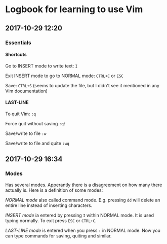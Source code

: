 ﻿# Logbook for learning to use Vim

## 2017-10-29 12:20 

### Essentials

#### Shortcuts

Go to INSERT mode to write text: `I`

Exit INSERT mode to go to NORMAL mode: `CTRL+C` or `ESC`

Save: `CTRL+S` (seems to update the file, but I didn't see it mentioned in any Vim documentation)

#### LAST-LINE

To quit Vim: `:q`

Force quit without saving `:q!`

Save/write to file `:w`

Save/write to file and quite `:wq`

## 2017-10-29 16:34

### Modes

Has several modes. Apperantly there is a disagreement on how many there actually is. Here is a definition of some modes:

*NORMAL mode* also called command mode. E.g. pressing `dd` will delete an entire line instead of inserting characters.

*INSERT mode* ia entered by pressing `I` within NORMAL mode. It is used typing normally. To exit press `ESC` or `CTRL+C`.

*LAST-LINE mode* is entered when you press `:` in NORMAL mode. Now you can type commands for saving, quiting and similar.




